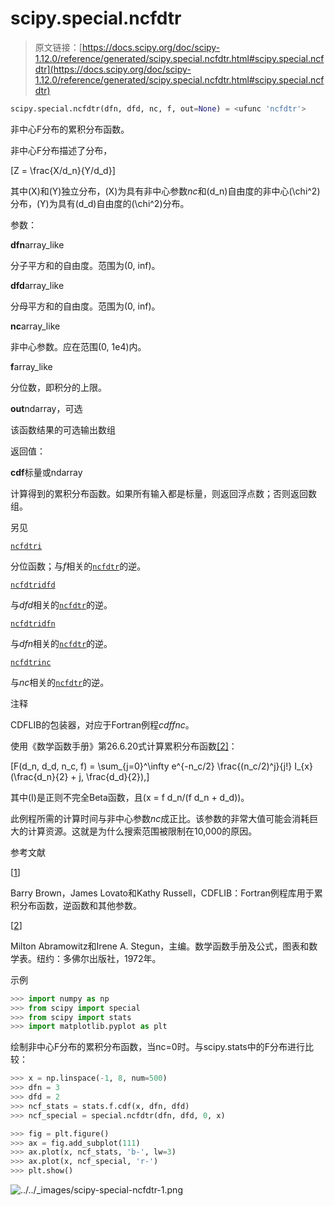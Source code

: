 # scipy.special.ncfdtr

> 原文链接：[https://docs.scipy.org/doc/scipy-1.12.0/reference/generated/scipy.special.ncfdtr.html#scipy.special.ncfdtr](https://docs.scipy.org/doc/scipy-1.12.0/reference/generated/scipy.special.ncfdtr.html#scipy.special.ncfdtr)

```py
scipy.special.ncfdtr(dfn, dfd, nc, f, out=None) = <ufunc 'ncfdtr'>
```

非中心F分布的累积分布函数。

非中心F分布描述了分布，

\[Z = \frac{X/d_n}{Y/d_d}\]

其中\(X\)和\(Y\)独立分布，\(X\)为具有非中心参数*nc*和\(d_n\)自由度的非中心\(\chi^2\)分布，\(Y\)为具有\(d_d\)自由度的\(\chi^2\)分布。

参数：

**dfn**array_like

分子平方和的自由度。范围为(0, inf)。

**dfd**array_like

分母平方和的自由度。范围为(0, inf)。

**nc**array_like

非中心参数。应在范围(0, 1e4)内。

**f**array_like

分位数，即积分的上限。

**out**ndarray，可选

该函数结果的可选输出数组

返回值：

**cdf**标量或ndarray

计算得到的累积分布函数。如果所有输入都是标量，则返回浮点数；否则返回数组。

另见

[`ncfdtri`](scipy.special.ncfdtri.html#scipy.special.ncfdtri "scipy.special.ncfdtri")

分位函数；与*f*相关的[`ncfdtr`](#scipy.special.ncfdtr "scipy.special.ncfdtr")的逆。

[`ncfdtridfd`](scipy.special.ncfdtridfd.html#scipy.special.ncfdtridfd "scipy.special.ncfdtridfd")

与*dfd*相关的[`ncfdtr`](#scipy.special.ncfdtr "scipy.special.ncfdtr")的逆。

[`ncfdtridfn`](scipy.special.ncfdtridfn.html#scipy.special.ncfdtridfn "scipy.special.ncfdtridfn")

与*dfn*相关的[`ncfdtr`](#scipy.special.ncfdtr "scipy.special.ncfdtr")的逆。

[`ncfdtrinc`](scipy.special.ncfdtrinc.html#scipy.special.ncfdtrinc "scipy.special.ncfdtrinc")

与*nc*相关的[`ncfdtr`](#scipy.special.ncfdtr "scipy.special.ncfdtr")的逆。

注释

CDFLIB的包装器，对应于Fortran例程*cdffnc*。

使用《数学函数手册》第26.6.20式计算累积分布函数[[2]](#r10ebdb5a7072-2)：

\[F(d_n, d_d, n_c, f) = \sum_{j=0}^\infty e^{-n_c/2} \frac{(n_c/2)^j}{j!} I_{x}(\frac{d_n}{2} + j, \frac{d_d}{2}),\]

其中\(I\)是正则不完全Beta函数，且\(x = f d_n/(f d_n + d_d)\)。

此例程所需的计算时间与非中心参数*nc*成正比。该参数的非常大值可能会消耗巨大的计算资源。这就是为什么搜索范围被限制在10,000的原因。

参考文献

[[1](#id1)]

Barry Brown，James Lovato和Kathy Russell，CDFLIB：Fortran例程库用于累积分布函数，逆函数和其他参数。

[[2](#id2)]

Milton Abramowitz和Irene A. Stegun，主编。数学函数手册及公式，图表和数学表。纽约：多佛尔出版社，1972年。

示例

```py
>>> import numpy as np
>>> from scipy import special
>>> from scipy import stats
>>> import matplotlib.pyplot as plt 
```

绘制非中心F分布的累积分布函数，当nc=0时。与scipy.stats中的F分布进行比较：

```py
>>> x = np.linspace(-1, 8, num=500)
>>> dfn = 3
>>> dfd = 2
>>> ncf_stats = stats.f.cdf(x, dfn, dfd)
>>> ncf_special = special.ncfdtr(dfn, dfd, 0, x) 
```

```py
>>> fig = plt.figure()
>>> ax = fig.add_subplot(111)
>>> ax.plot(x, ncf_stats, 'b-', lw=3)
>>> ax.plot(x, ncf_special, 'r-')
>>> plt.show() 
```

![../../_images/scipy-special-ncfdtr-1.png](../Images/b71d843c80fdf8cfdb43c200555fedc4.png)
